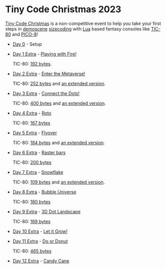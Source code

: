 # Tiny Code Christmas 2023

[Tiny Code Christmas](https://tcc.lovebyte.party/) is a non-competitive event to help you take your first steps in [demoscene](https://en.wikipedia.org/wiki/Demoscene) [sizecoding](http://www.sizecoding.org/) with [Lua](https://www.lua.org/) based fantasy consoles like [TIC-80](https://tic80.com/) and [PICO-8](https://www.lexaloffle.com/pico-8.php)! 

- [Day 0](https://tcc.lovebyte.party/day0/) - Setup
- [Day 1 Extra](https://tcc.lovebyte.party/day1extra/) - [Playing with Fire!](https://www.youtube.com/watch?v=UlVpzTmtLhg)

    TIC-80: [192 bytes](./day01/tic-80-extra.md).
- [Day 2 Extra](https://tcc.lovebyte.party/day2extra/) - [Enter the Metaverse!](https://www.youtube.com/watch?v=TRYek_ci5QI)

    TIC-80: [252 bytes](./day02/tic-80-extra.md) and [an extended version](./day02/tic-80-extended.md).
- [Day 3 Extra](https://tcc.lovebyte.party/day3extra/) - [Connect the Dots!](https://www.youtube.com/watch?v=EtGApDC62FI)

    TIC-80: [400 bytes](./day03/tic-80-extra.md) and [an extended version](./day03/tic-80-extended.md).
- [Day 4 Extra](https://tcc.lovebyte.party/day4extra/) - [Roto](https://www.youtube.com/watch?v=wmLopAucxQM)

    TIC-80: [167 bytes](./day04/tic-80-extra.md)
- [Day 5 Extra](https://tcc.lovebyte.party/day5extra/) - [Flyover](https://www.youtube.com/watch?v=83CifrvXw1c)

    TIC-80: [184 bytes](./day05/tic-80-extra.md) and [an extended version](./day05/tic-80-extended.md).
- [Day 6 Extra](https://tcc.lovebyte.party/day6extra/) - [Raster bars](https://www.youtube.com/watch?v=qUOlRYzs4_s)

    TIC-80: [200 bytes](./day06/tic-80-extra.md)
- [Day 7 Extra](https://tcc.lovebyte.party/day7extra/) - [Snowflake](https://www.youtube.com/watch?v=Cx2vyBVjMpg)

    TIC-80: [109 bytes](./day07/tic-80-extra.md) and [an extended version](./day07/tic-80-extended.md).
- [Day 8 Extra](https://tcc.lovebyte.party/day8extra/) - [Bubble Universe](https://www.youtube.com/watch?v=yjzdaLGawRI)

    TIC-80: [180 bytes](./day08/tic-80-extra.md)
- [Day 9 Extra](https://tcc.lovebyte.party/day9extra/) - [3D Dot Landscape](https://www.youtube.com/watch?v=YqtcC9NX6_o)

    TIC-80: [169 bytes](./day09/tic-80-extra.md)
- [Day 10 Extra](https://tcc.lovebyte.party/day10extra/) - [Let it Grow!](https://www.youtube.com/watch?v=I993ILH_v0w)
- [Day 11 Extra](https://tcc.lovebyte.party/day11extra/) - [Do or Donut](https://www.youtube.com/watch?v=mrMktV-iscg)

    TIC-80: [465 bytes](./day11/tic-80-extra.md)
- [Day 12 Extra](https://tcc.lovebyte.party/day12extra/) - [Candy Cane](https://www.youtube.com/watch?v=y3Azbzq0xXM)
